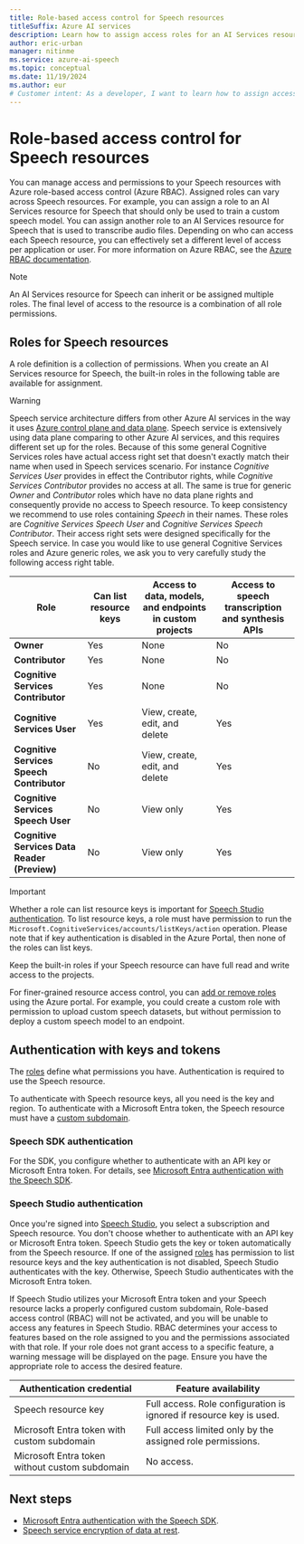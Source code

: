 ```yaml
---
title: Role-based access control for Speech resources
titleSuffix: Azure AI services
description: Learn how to assign access roles for an AI Services resource for Speech.
author: eric-urban
manager: nitinme
ms.service: azure-ai-speech
ms.topic: conceptual
ms.date: 11/19/2024
ms.author: eur
# Customer intent: As a developer, I want to learn how to assign access roles for an AI Services resource for Speech.
---
```


# Role-based access control for Speech resources

You can manage access and permissions to your Speech resources with Azure role-based access control (Azure RBAC). Assigned roles can vary across Speech resources. For example, you can assign a role to an AI Services resource for Speech that should only be used to train a custom speech model. You can assign another role to an AI Services resource for Speech that is used to transcribe audio files. Depending on who can access each Speech resource, you can effectively set a different level of access per application or user. For more information on Azure RBAC, see the [Azure RBAC documentation](/azure/role-based-access-control/overview).

> [!NOTE]
> An AI Services resource for Speech can inherit or be assigned multiple roles. The final level of access to the resource is a combination of all role permissions.

## Roles for Speech resources

A role definition is a collection of permissions. When you create an AI Services resource for Speech, the built-in roles in the following table are available for assignment. 

> [!WARNING]
> Speech service architecture differs from other Azure AI services in the way it uses [Azure control plane and data plane](/azure/azure-resource-manager/management/control-plane-and-data-plane). Speech service is extensively using data plane comparing to other Azure AI services, and this requires different set up for the roles. Because of this some general Cognitive Services roles have actual access right set that doesn't exactly match their name when used in Speech services scenario. For instance *Cognitive Services User* provides in effect the Contributor rights, while *Cognitive Services Contributor* provides no access at all. The same is true for generic *Owner* and *Contributor* roles which have no data plane rights and consequently provide no access to Speech resource. To keep consistency we recommend to use roles containing *Speech* in their names. These roles are *Cognitive Services Speech User* and *Cognitive Services Speech Contributor*. Their access right sets were designed specifically for the Speech service. In case you would like to use general Cognitive Services roles and Azure generic roles, we ask you to very carefully study the following access right table.

| Role | Can list resource keys | Access to data, models, and endpoints in custom projects| Access to speech transcription and synthesis APIs
| ---| ---| ---| ---|
|**Owner** |Yes |None |No |
|**Contributor** |Yes |None |No |
|**Cognitive Services Contributor** |Yes |None |No |
|**Cognitive Services User** |Yes |View, create, edit, and delete |Yes |
|**Cognitive Services Speech Contributor** |No | View, create, edit, and delete |Yes |
|**Cognitive Services Speech User** |No |View only |Yes |
|**Cognitive Services Data Reader (Preview)** |No |View only |Yes |

> [!IMPORTANT]
> Whether a role can list resource keys is important for [Speech Studio authentication](#speech-studio-authentication). To list resource keys, a role must have permission to run the `Microsoft.CognitiveServices/accounts/listKeys/action` operation. Please note that if key authentication is disabled in the Azure Portal, then none of the roles can list keys.

Keep the built-in roles if your Speech resource can have full read and write access to the projects. 

For finer-grained resource access control, you can [add or remove roles](/azure/role-based-access-control/role-assignments-portal?tabs=current) using the Azure portal. For example, you could create a custom role with permission to upload custom speech datasets, but without permission to deploy a custom speech model to an endpoint. 

## Authentication with keys and tokens

The [roles](#roles-for-speech-resources) define what permissions you have. Authentication is required to use the Speech resource. 

To authenticate with Speech resource keys, all you need is the key and region. To authenticate with a Microsoft Entra token, the Speech resource must have a [custom subdomain](speech-services-private-link.md#create-a-custom-domain-name).

### Speech SDK authentication

For the SDK, you configure whether to authenticate with an API key or Microsoft Entra token. For details, see [Microsoft Entra authentication with the Speech SDK](how-to-configure-azure-ad-auth.md).

### Speech Studio authentication

Once you're signed into [Speech Studio](speech-studio-overview.md), you select a subscription and Speech resource. You don't choose whether to authenticate with an API key or Microsoft Entra token. Speech Studio gets the key or token automatically from the Speech resource. If one of the assigned [roles](#roles-for-speech-resources) has permission to list resource keys and the key authentication is not disabled, Speech Studio authenticates with the key. Otherwise, Speech Studio authenticates with the Microsoft Entra token.

If Speech Studio utilizes your Microsoft Entra token and your Speech resource lacks a properly configured custom subdomain, Role-based access control (RBAC) will not be activated, and you will be unable to access any features in Speech Studio. RBAC determines your access to features based on the role assigned to you and the permissions associated with that role. If your role does not grant access to a specific feature, a warning message will be displayed on the page. Ensure you have the appropriate role to access the desired feature.

| Authentication credential                      | Feature availability                                                |
| ---------------------------------------------- | ------------------------------------------------------------------- |
| Speech resource key                            | Full access. Role configuration is ignored if resource key is used. |
| Microsoft Entra token with custom subdomain    | Full access limited only by the assigned role permissions.          |
| Microsoft Entra token without custom subdomain | No access.                       |

## Next steps

* [Microsoft Entra authentication with the Speech SDK](how-to-configure-azure-ad-auth.md).
* [Speech service encryption of data at rest](speech-encryption-of-data-at-rest.md).
